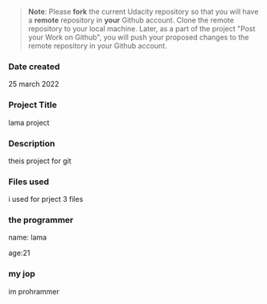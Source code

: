 >**Note**: Please **fork** the current Udacity repository so that you will have a **remote** repository in **your** Github account. Clone the remote repository to your local machine. Later, as a part of the project "Post your Work on Github", you will push your proposed changes to the remote repository in your Github account.

### Date created

25 march 2022

### Project Title
lama project 

### Description
theis project for git 

### Files used
i used for prject 3 files 



### the programmer 

name: lama 

age:21


### my jop 

im prohrammer 


